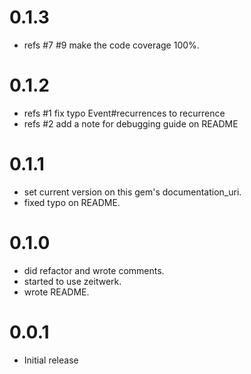# 0.1.3

- refs #7 #9 make the code coverage 100%.

# 0.1.2

- refs #1 fix typo Event#recurrences to recurrence
- refs #2 add a note for debugging guide on README

# 0.1.1

- set current version on this gem's documentation_uri.
- fixed typo on README.

# 0.1.0

- did refactor and wrote comments.
- started to use zeitwerk.
- wrote README.

# 0.0.1

- Initial release

